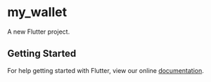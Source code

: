 # my_wallet

A new Flutter project.

## Getting Started

For help getting started with Flutter, view our online
[documentation](https://flutter.io/).
